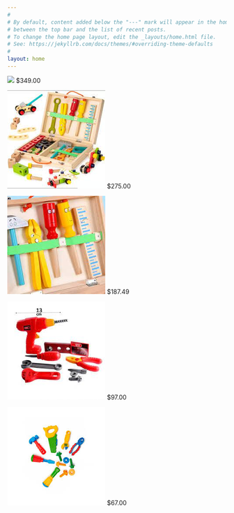 ```yaml
---
#
# By default, content added below the "---" mark will appear in the home page
# between the top bar and the list of recent posts.
# To change the home page layout, edit the _layouts/home.html file.
# See: https://jekyllrb.com/docs/themes/#overriding-theme-defaults
#
layout: home
---
```

![](assets/ferramentasinfantil.png) 
$349.00

![](assets/ferramentainfantil2.png) 
$275.00

![](assets/ferramentainfantil3.png) 
$187.49

![](assets/infantil.png) 
$97.00

![](assets/ferramentas.png) 
$67.00

